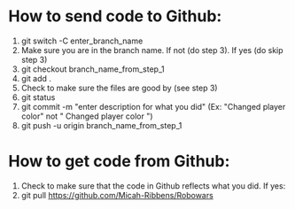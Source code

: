 How to send code to Github:
=============================================================================================================
1. git switch -C enter_branch_name
2. Make sure you are in the branch name. If not (do step 3). If yes (do skip step 3)
3. git checkout branch_name_from_step_1
4. git add .
5. Check to make sure the files are good by (see step 3)
6. git status
7. git commit -m "enter description for what you did" (Ex: "Changed player color" not " Changed player color ")
8. git push -u origin branch_name_from_step_1

How to get code from Github:
=============================================================================================================
1. Check to make sure that the code in Github reflects what you did. If yes:
2. git pull https://github.com/Micah-Ribbens/Robowars
